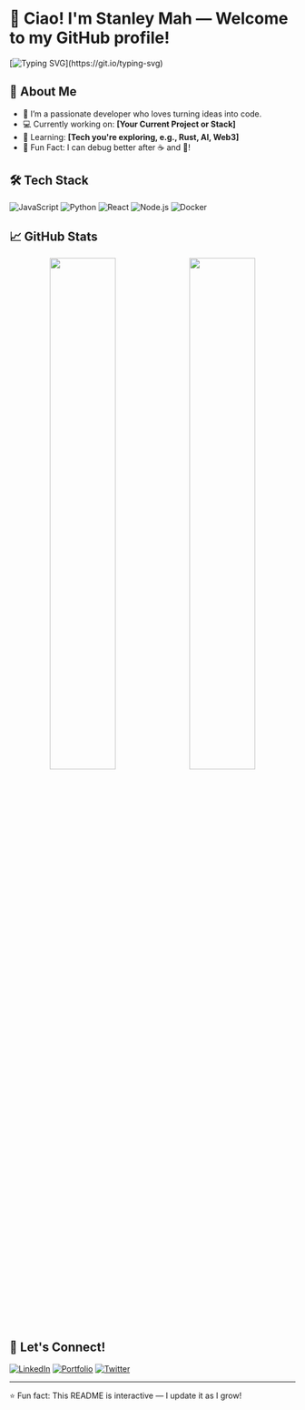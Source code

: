 # 👋 Ciao! I'm Stanley Mah — Welcome to my GitHub profile!

[![Typing SVG](https://readme-typing-svg.demolab.com?font=Fira+Code&duration=4000&pause=1000&color=00F7FF&center=true&width=600&lines=Software+Engineer.+Entrepreneur.+Monash+Graduate.)](https://git.io/typing-svg)

## 🚀 About Me
- 🎯 I’m a passionate developer who loves turning ideas into code.
- 💻 Currently working on: **[Your Current Project or Stack]**
- 🌱 Learning: **[Tech you're exploring, e.g., Rust, AI, Web3]**
- 🧩 Fun Fact: I can debug better after ☕️ and 🎵!

## 🛠️ Tech Stack
![JavaScript](https://img.shields.io/badge/-JavaScript-black?style=flat-square&logo=javascript)
![Python](https://img.shields.io/badge/-Python-black?style=flat-square&logo=python)
![React](https://img.shields.io/badge/-React-black?style=flat-square&logo=react)
![Node.js](https://img.shields.io/badge/-Node.js-black?style=flat-square&logo=node.js)
![Docker](https://img.shields.io/badge/-Docker-black?style=flat-square&logo=docker)

## 📈 GitHub Stats
<p align="center">
  <img width="48%" src="https://github-readme-stats.vercel.app/api?username=YOUR_USERNAME&show_icons=true&theme=tokyonight" />
  <img width="48%" src="https://github-readme-streak-stats.herokuapp.com/?user=YOUR_USERNAME&theme=tokyonight" />
</p>

## 🔗 Let's Connect!
[![LinkedIn](https://img.shields.io/badge/-LinkedIn-blue?style=flat-square&logo=linkedin)](https://linkedin.com/in/YOUR_PROFILE)
[![Portfolio](https://img.shields.io/badge/-Portfolio-black?style=flat-square&logo=firefox-browser)](https://yourportfolio.com)
[![Twitter](https://img.shields.io/badge/-Twitter-blue?style=flat-square&logo=twitter)](https://twitter.com/YOUR_HANDLE)

---

⭐️ Fun fact: This README is interactive — I update it as I grow!
